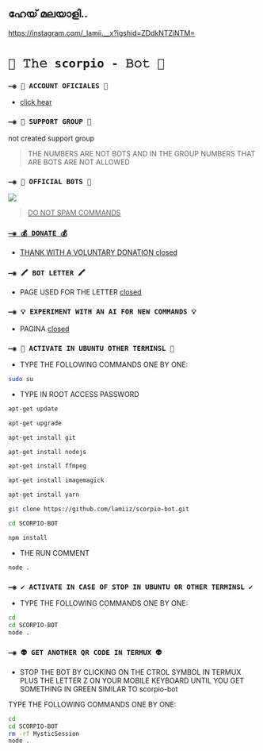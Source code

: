 ## ഹേയ് മലയാളി..
https://instagram.com/_lamii.__x?igshid=ZDdkNTZiNTM=


# `🧿 𝚃𝚑𝚎 scorpio - 𝙱𝚘𝚝 🔮`

### `—◉ 🔗 ACCOUNT OFICIALES 🔗`

* [click hear](https://lamiiz.github.io/portfolio/)

### `—◉ 💟 SUPPORT GROUP 💟`

not created support group

> THE NUMBERS ARE NOT BOTS AND IN THE GROUP NUMBERS THAT ARE BOTS ARE NOT ALLOWED

### `—◉ 🤖 OFFICIAL BOTS 🤖`

<a href="https://api.whatsapp.com/send/?phone=+918891066980&text=.estado&type=phone_number&app_absent=0" target="blank"><img src="https://img.shields.io/badge/BOT_OFICIAL_1-25D366?style=for-the-badge&logo=whatsapp&logoColor=white" />

 > DO NOT SPAM COMMANDS

### `—◉ 💰 DONATE 💰`
- THANK WITH A VOLUNTARY DONATION [closed](url)

### `—◉ 🖍 BOT LETTER 🖍`
- PAGE USED FOR THE LETTER [closed](url)

### `—◉ 💡 EXPERIMENT WITH AN AI FOR NEW COMMANDS 💡`
- PAGINA [closed](https://beta.openai.com/playground)

<!-- ### `—◉ 💕 PLUGINS 💕` -->
<!-- - HAVE IDEAS FOR PLUGINS OR WANT TO GET MORE PLUGINS? CLICK ON [https://github.com/theh2so4/Mystic-Plugins](https://github.com/theh2so4/Mystic-Plugins) -->
  
<!-- ### `—◉ 💥 ACTIVAR EN KOYEB 💥` -->

<!-- [![Deploy to Koyeb](https://www.koyeb.com/static/images/deploy/button.svg)](https://app.koyeb.com/deploy?type=git&repository=https://github.com/BrunoSobrino/TheMystic-Bot-MD&branch=master&name=mysticbot) -->
  
<!-- ### `—◉ 🌌 ACTIVAR EN REPLIT 🌌` -->

<!-- [![Run on Repl.it](https://repl.it/badge/github/BrunoSobrino/TheMystic-Bot-MD)](https://repl.it/github/BrunoSobrino/TheMystic-Bot-MD)  -->
  
<!-- ### `—◉ 🔰 ACTIVAR EN RENDER 🔰` -->
<!-- 
[![Deploy to Render](https://render.com/images/deploy-to-render-button.svg)](https://dashboard.render.com/blueprint/new?repo=https%3A%2F%2Fgithub.com%2FBrunoSobrino%2FTheMystic-Bot-MD)  -->

<!-- ### `—◉ ⚙️ AJUSTES ⚙️`
- CLONAR EL REPOSITORIO [Aqui](https://github.com/BrunoSobrino/TheMystic-Bot-MD/fork)
- CAMBIAR NÚMERO DEL OWNER [Aqui](https://github.com/BrunoSobrino/TheMystic-Bot-MD/blob/master/config.js) -->

### `—◉ 👾 ACTIVATE IN UBUNTU OTHER TERMINSL 👾` 
- TYPE THE FOLLOWING COMMANDS ONE BY ONE:
```bash
sudo su
```
- TYPE IN ROOT ACCESS PASSWORD
```bash
apt-get update
```
```bash
apt-get upgrade
```
 
```bash
apt-get install git
```
```bash
apt-get install nodejs
```
 
```bash
apt-get install ffmpeg
```
 
```bash
apt-get install imagemagick
```
 
 ```bash
apt-get install yarn
```
 
 
```bash
git clone https://github.com/lamiiz/scorpio-bot.git
```
```bash
cd SCORPIO-BOT
```
 
```bash
npm install
```
 - THE RUN COMMENT
 ```bash
node .
```

### `—◉ ✔️ ACTIVATE IN CASE OF STOP IN UBUNTU OR OTHER TERMINSL ✔️`
 
  - TYPE THE FOLLOWING COMMANDS ONE BY ONE:
```bash
cd 
cd SCORPIO-BOT
node .
```

### `—◉ 👽 GET ANOTHER QR CODE IN TERMUX 👽`
- STOP THE BOT BY CLICKING ON THE CTROL SYMBOL IN TERMUX PLUS THE LETTER Z ON YOUR MOBILE KEYBOARD UNTIL YOU GET SOMETHING IN GREEN SIMILAR TO scorpio-bot
 
 TYPE THE FOLLOWING COMMANDS ONE BY ONE:
```bash
cd
cd SCORPIO-BOT
rm -rf MysticSession
node .
```
